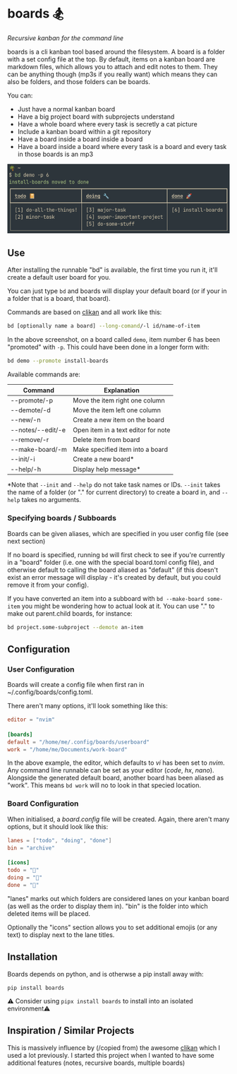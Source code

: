 # boards 🏂
*Recursive kanban for the command line*

boards is a cli kanban tool based around the filesystem. A board is a folder with a set config file at the top. By default, items on a kanban board are markdown files, which allows you to attach and edit notes to them. They can be anything though (mp3s if you really want) which means they can also be folders, and those folders can be boards.

You can:
- Just have a normal kanban board
- Have a big project board with subprojects understand
- Have a whole board where every task is secretly a cat picture
- Include a kanban board within a git repository
- Have a board inside a board inside a board
- Have a board inside a board where every task is a board and every task in those boards is an mp3

![screenshot](docs/scrot.png)

## Use

After installing the runnable "bd" is available, the first time you run it, it'll create a default user board for you.

You can just type ```bd``` and boards will display your default board (or if your in a folder that is a board, that board).

Commands are based on [clikan](https://github.com/kitplummer/clikan) and all work like this:

```bash
bd [optionally name a board] --long-comand/-l id/name-of-item
```

In the above screenshot, on a board called ```demo```, item number 6 has been "promoted" with ```-p```. This could have been done in a longer form with:

```bash
bd demo --promote install-boards
```

Available commands are:

| Command               | Explanation                            |
|-----------------------|----------------------------------------|
| --promote/-p          | Move the item right one column         |
| --demote/-d           | Move the item left one column          |
| --new/-n              | Create a new item on the board         |
| --notes/--edit/-e     | Open item in a text editor for note    |
| --remove/-r           | Delete item from board                 |
| --make-board/-m       | Make specified item into a board       |
| --init/-i             | Create a new board*                    |
| --help/-h             | Display help message*                  |

*Note that ```--init``` and ```--help``` do not take task names or IDs. ```--init``` takes the name of a folder (or "." for current directory) to create a board in, and ```--help``` takes no arguments.

### Specifying boards / Subboards

Boards can be given aliases, which are specified in you user config file (see next section)

If no board is specified, running ```bd``` will first check to see if you're currently in a "board" folder (i.e. one with the special board.toml config file), and otherwise default to calling the board aliased as "default" (if this doesn't exist an error message will display - it's created by default, but you could remove it from your config).

If you have converted an item into a subboard with ```bd --make-board some-item``` you might be wondering how to actual look at it. You can use "." to make out parent.child boards, for instance:

```bash
bd project.some-subproject --demote an-item
```

## Configuration

### User Configuration

Boards will create a config file when first ran in ~/.config/boards/config.toml.

There aren't many options, it'll look something like this:

```toml
editor = "nvim"

[boards]
default = "/home/me/.config/boards/userboard"
work = "/home/me/Documents/work-board"
```

In the above example, the editor, which defaults to *vi* has been set to *nvim*. Any command line runnable can be set as your editor (*code*, *hx*, *nano*). Alongside the generated default board, another board has been aliased as "work". This means ```bd work``` will no to look in that specied location.

### Board Configuration

When initialised, a *board.config* file will be created. Again, there aren't many options, but it should look like this:

```toml
lanes = ["todo", "doing", "done"]
bin = "archive"

[icons]
todo = "📒"
doing = "🔧"
done = "🚀"
```

"lanes" marks out which folders are considered lanes on your kanban board (as well as the order to display them in). "bin" is the folder into which deleted items will be placed.

Optionally the "icons" section allows you to set additional emojis (or any text) to display next to the lane titles.

## Installation

Boards depends on python, and is otherwse a pip install away with:
```
pip install boards
```

⚠️ Consider using ```pipx install boards``` to install into an isolated environment⚠️

## Inspiration / Similar Projects

This is massively influence by (/copied from) the awesome [clikan](https://github.com/kitplummer/clikan) which I used a lot previously. I started this project when I wanted to have some additional features (notes, recursive boards, multiple boards)